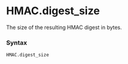 # HMAC.digest_size

The size of the resulting HMAC digest in bytes.

### Syntax

```python
HMAC.digest_size
```
